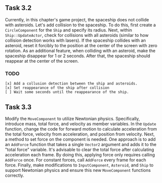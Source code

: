
## Task 3.2
Currently, in this chapter's game project, the spaceship does not collide with asteroids. Let's add collision to the spaceship. To do this, first create a `CircleComponent` for the `Ship` and specify its radius. Next, within `Ship::UpdateActor`, check for collisions with all asteroids (similar to how collision detection works with lasers). If the spaceship collides with an asteroid, reset it forcibly to the position at the center of the screen with zero rotation. As an additional feature, when colliding with an asteroid, make the spaceship disappear for 1 or 2 seconds. After that, the spaceship should reappear at the center of the screen.

### TODO
    [x] Add a collusion detection between the ship and asteroids.
    [x] Set reappearance of the ship after collision
    [ ] Wait some seconds until the reappearance of the ship. 

## Task 3.3
Modify the `MoveComponent` to utilize Newtonian physics. Specifically, introduce mass, total force, and velocity as member variables. In the `Update` function, change the code for forward motion to calculate acceleration from the total force, velocity from acceleration, and position from velocity. Next, a method to set force on the component is needed. One approach is to add an `AddForce` function that takes a single `Vector2` argument and adds it to the "total force" variable. It's advisable to clear the total force after calculating acceleration each frame. By doing this, applying force only requires calling `AddForce` once. For constant forces, call `AddForce` every frame for each force. Finally, make modifications to `InputComponent`, `Asteroid`, and `Ship` to support Newtonian physics and ensure this new `MoveComponent` functions correctly.
